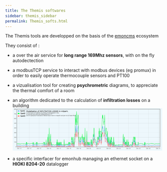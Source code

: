 ```yaml
---
title: The Themis softwares
sidebar: themis_sidebar
permalink: Themis_softs.html
---
```


The Themis tools are developped on the basis of the [emoncms](http://github.com/emoncms) ecosystem

They consist of :
- a over the air service for **long range 169Mhz sensors**, with on the fly autodectection
- a modbusTCP service to interact with modbus devices (eg promux) in order to easily operate thermocouple sensors and PT100

- a vizualisation tool for creating **psychrometric** diagrams, to appreciate the thermal comfort of a room
- an algorithm dedicated to the calculation of **infiltration losses** on a building
![inf](INFLOSSES.png)
- a specific interfacer for emonhub managing an ethernet socket on a **HIOKI 8204-20** datalogger
